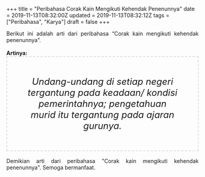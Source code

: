 +++
title = "Peribahasa Corak Kain Mengikuti Kehendak Penenunnya"
date = 2019-11-13T08:32:00Z
updated = 2019-11-13T08:32:12Z
tags = ["Peribahasa", "Karya"]
draft = false
+++

<div dir="ltr" style="text-align: left;" trbidi="on"><div style="text-align: justify;">Berikut ini adalah arti dari peribahasa “Corak kain mengikuti kehendak penenunnya”.</div><br /><div style="text-align: justify;"><b>Artinya:</b></div><div style="border: 2px dashed #ddd; font-size: 24px; height: auto; margin: 0 auto; padding: 50px; text-align: center; width: auto;"><i>Undang-undang di setiap negeri tergantung pada keadaan/ kondisi pemerintahnya; pengetahuan murid itu tergantung pada ajaran gurunya.</i></div><div style="text-align: justify;"><br /></div><div style="text-align: justify;">Demikian arti dari peribahasa "Corak kain mengikuti kehendak penenunnya". Semoga bermanfaat.</div></div>
